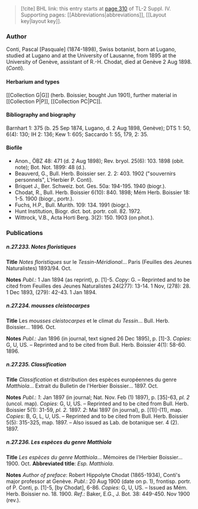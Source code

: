 > [!cite] BHL link: this entry starts at [page 310](https://www.biodiversitylibrary.org/item/103860#page/320/mode/1up) of TL-2 Suppl. IV.
> Supporting pages: [[Abbreviations|abbreviations]], [[Layout key|layout key]].

### Author

Conti, Pascal \[Pasquale\] (1874-1898), Swiss botanist, born at Lugano, studied at Lugano and at the University of Lausanne, from 1895 at the University of Genève, assistant of R.-H. Chodat, died at Genève 2 Aug 1898. (*Conti*).

#### Herbarium and types

[[Collection G|G]] (herb. Boissier, bought Jun 1901), further material in [[Collection P|P]], [[Collection PC|PC]].

#### Bibliography and biography

Barnhart 1: 375 (b. 25 Sep 1874, Lugano, d. 2 Aug 1898, Genève); DTS 1: 50, 6(4): 130; IH 2: 136; Kew 1: 605; Saccardo 1: 55, 179, 2: 35.

#### Biofile

- Anon., ÖBZ 48: 471 (d. 2 Aug 1898); Rev. bryol. 25(6): 103. 1898 (obit. note); Bot. Not. 1899: 48 (d.).
- Beauverd, G., Bull. Herb. Boissier ser. 2. 2: 403. 1902 ("souvernirs personnels", L'Herbier P. Conti).
- Briquet J., Ber. Schweiz. bot. Ges. 50a: 194-195. 1940 (biogr.).
- Chodat, R., Bull. Herb. Boissier 6(10): 840. 1898; Mém Herb. Boissier 18: 1-5. 1900 (biogr., portr.).
- Fuchs, H.P., Bull. Murith. 109: 134. 1991 (biogr.).
- Hunt Institution, Biogr. dict. bot. portr. coll. 82. 1972.
- Wittrock, V.B., Acta Horti Berg. 3(2): 150. 1903 (on phot.).

### Publications

##### n.27.233. Notes floristiques

**Title**
*Notes floristiques* sur le *Tessin-Méridional*... Paris (Feuilles des Jeunes Naturalistes) 1893/94. Oct.

**Notes**
*Publ*.: 1 Jan 1894 (as reprint), p. \[1\]-5. *Copy*: G. – Reprinted and to be cited from Feuilles des Jeunes Naturalistes 24(277): 13-14. 1 Nov, (278): 28. 1 Dec 1893, (279): 42-43. 1 Jan 1894.

##### n.27.234. mousses cleistocarpes

**Title**
Les *mousses cleistocarpes* et le climat *du Tessin*... Bull. Herb. Boissier... 1896. Oct.

**Notes**
*Publ*.: Jan 1896 (in journal, text signed 26 Dec 1895), p. \[1\]-3. *Copies*: G, U, US. – Reprinted and to be cited from Bull. Herb. Boissier 4(1): 58-60. 1896.

##### n.27.235. Classification

**Title**
*Classification* et distribution des espèces européennes du genre *Matthiola*... Extrait du Bulletin de l'Herbier Boissier... 1897. Oct.

**Notes**
*Publ*.: *1*: Jan 1897 (in journal; Nat. Nov. Feb (1) 1897), p. \[35\]-63, *pl. 2* (uncol. map). *Copies*: G, U, US. – Reprinted and to be cited from Bull. Herb. Boissier 5(1): 31-59, *pl. 2.* 1897.
*2*: Mai 1897 (in journal), p. \[(1)\]-(11), map. *Copies*: B, G, L, U, US. – Reprinted and to be cited from Bull. Herb. Boissier 5(5): 315-325, map. 1897. – Also issued as Lab. de botanique ser. 4 (2). 1897.

##### n.27.236. Les espèces du genre Matthiola

**Title**
*Les espèces du genre Matthiola*... Mémoires de l'Herbier Boissier... 1900. Oct.
**Abbreviated title**: *Esp. Matthiola*.

**Notes**
*Author of preface*: Robert Hippolyte Chodat (1865-1934), Conti's major professor at Genève.
*Publ*.: 20 Aug 1900 (date on p. 1), frontisp. portr. of P. Conti, p. \[1\]-5, \[by Chodat\], 6-86.
*Copies*: G, U, US. – Issued as Mém. Herb. Boissier no. 18. 1900.
*Ref*.: Baker, E.G., J. Bot. 38: 449-450. Nov 1900 (rev.).

